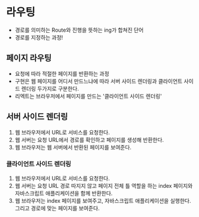 # 라우팅

- 경로를 의미하는 Route와 진행을 뜻하는 ing가 합쳐진 단어
- 경로를 지정하는 과정!

## 페이지 라우팅

- 요청에 따라 적절한 페이지를 반환하는 과정
- 구현은 웹 페이지를 어디서 만드느냐에 따라 서버 사이드 렌더링과 클라이언트 사이드 렌더링 두가지로 구분한다.
- 리엑트는 브라우저에서 페이지를 만드는 '클라이언트 사이드 렌더링'

## 서버 사이드 렌더링

1. 웹 브라우저에서 URL로 서비스를 요청한다.
2. 웹 서버는 요청 URL에서 경로를 확인하고 페이지를 생성해 반환한다.
3. 웹 브라우저는 웹 서버에서 반환된 페이지를 보여준다.

### 클라이언트 사이드 렌더링

1. 웹 브라우저에서 URL로 서비스를 요청한다.
2. 웹 서버는 요청 URL 경로 따지지 않고 페이지 전체 틀 역할을 하는 index 페이지와 자바스크립트 애플리케이션을 함께 반환한다.
3. 웹 브라우저는 index 페이지를 보여주고, 자바스크립트 애플리케이션을 실행한다. 그리고 경로에 맞는 페이지를 보여준다.